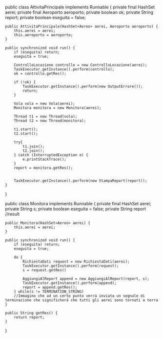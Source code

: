 public class AttivitaPrincipale implements Runnable {
	private final HashSet<Aereo> aerei;
	private final Aeroporto aeroporto;
	private boolean ok;
	private String report;
	private boolean eseguita = false;
	
	public AttivitaPrincipale(HashSet<Aereo> aerei, Aeroporto aeroporto) {
		this.aerei = aerei;
		this.aeroporto = aeroporto;
	}

	public synchronized void run() {
		if (eseguita) return;
		eseguita = true;

		ControlloLocazione controllo = new ControlloLocazione(aerei);
		TaskExecutor.getInstance().perform(controllo);
		ok = controllo.getRes();

		if (!ok) {
			TaskExecutor.getInstance().perform(new OutputErrore());
			return;
		}

		Vola vola = new Vola(aerei);
		Monitora monitora = new Monitora(aerei);
		
		Thread t1 = new Thread(vola);
		Thread t2 = new Thread(monitora);
		
		t1.start();
		t2.start();
		
		try{
			t1.join();
			t2.join();
		} catch (InterruptedException e) {
			e.printStackTrace();
		}
		report = monitora.getRes();
		
			
		TaskExecutor.getInstance().perform(new StampaReport(report));
	}
}

public class Monitora implements Runnable {
	private final HashSet<Aereo> aerei;
	private String s;
	private boolean eseguita = false;
	private String report //result

	public Monitora(HashSet<Aereo> aerei) {
		this.aerei = aerei;
	}

	public synchronized void run() {
		if (eseguita) return;
		eseguita = true;

		do {
			RichiestaDati request = new RichiestaDati(aerei);
			TaskExecutor.getInstance().perform(request);
			s = request.getRes()
			
			AggiungiAlReport append = new AggiungiAlReport(report, s);
			TaskExecutor.getInstance().perform(append);
			report = append.getRes();
		} while(s != TERMINATION_STRING)
		//Immagino che ad un certo punto verrá inviata un segnale di terminazione che significherá che tutti gli aerei sono tornati a terra
	}

	public String getRes() {
		return report;
	}
}